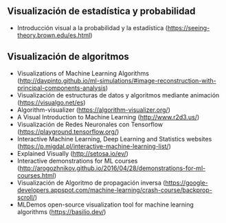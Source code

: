 ## Visualización de estadística y probabilidad
- Introducción visual a la probabilidad y la estadística (https://seeing-theory.brown.edu/es.html)

## Visualización de algoritmos 
- Visualizations of Machine Learning Algorithms (http://davpinto.github.io/ml-simulations/#image-reconstruction-with-principal-components-analysis)
- Visualización de estructuras de datos y algoritmos mediante animación (https://visualgo.net/es)
- Algorithm-visualizer (https://algorithm-visualizer.org/)
- A Visual Introduction to Machine Learning (http://www.r2d3.us/)
- Visualización de Redes Neuronales con Tensorflow (https://playground.tensorflow.org/)
- Interactive Machine Learning, Deep Learning and Statistics websites (https://p.migdal.pl/interactive-machine-learning-list/)
- Explained Visually (http://setosa.io/ev/)
- Interactive demonstrations for ML courses (http://arogozhnikov.github.io/2016/04/28/demonstrations-for-ml-courses.html)
- Visualización de Algoritmo de propagación inversa (https://google-developers.appspot.com/machine-learning/crash-course/backprop-scroll/)
- MLDemos open-source visualization tool for machine learning algorithms (https://basilio.dev/)


